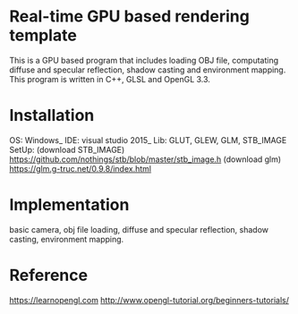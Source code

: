 # Real-time GPU based rendering template

This is a GPU based program that includes loading OBJ file, computating diffuse and specular reflection, shadow casting and environment mapping. This program is written in C++, GLSL and OpenGL 3.3.

# Installation

OS: Windows_
IDE: visual studio 2015_
Lib: GLUT, GLEW, GLM, STB_IMAGE
SetUp: 
(download STB_IMAGE)
https://github.com/nothings/stb/blob/master/stb_image.h
(download glm)
https://glm.g-truc.net/0.9.8/index.html

# Implementation

basic camera, obj file loading, diffuse and specular reflection, shadow casting, environment mapping.

# Reference

https://learnopengl.com
http://www.opengl-tutorial.org/beginners-tutorials/

